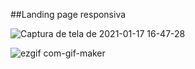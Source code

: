 ##Landing page responsiva 

![Captura de tela de 2021-01-17 16-47-28](https://user-images.githubusercontent.com/57428641/104854687-eef9c200-58e6-11eb-8153-5a9e7c0b1b06.png)


![ezgif com-gif-maker](https://user-images.githubusercontent.com/57428641/104854673-d9849800-58e6-11eb-84b0-8eb434d11ca9.gif)
